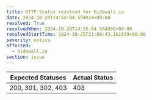 ```yaml
---
title: HTTP Status resolved for hidewall.io
date: 2024-10-28T14:55:04.594974+00:00
resolved: True
resolvedWhen: 2024-10-28T14:55:04.594990+00:00
resolvedStartTime: 2024-10-25T21:09:43.161639+00:00
severity: notice
affected:
  - hidewall.io
section: issue
---
```


| Expected Statuses | Actual Status  |
|-------------------|----------------|
| 200, 301, 302, 403 | 403 |
